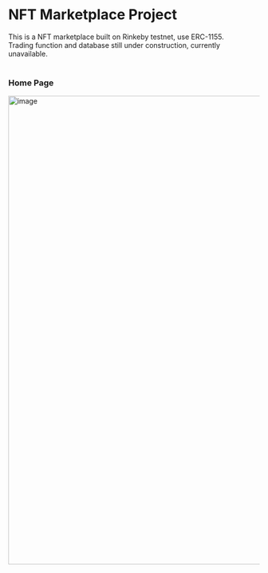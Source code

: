 # NFT Marketplace Project
This is a NFT marketplace built on Rinkeby testnet, use ERC-1155.
<br>
Trading function and database still under construction, currently unavailable.
<br><br>
### Home Page
<img width="941" alt="image" src="https://user-images.githubusercontent.com/45808441/167261719-c1cbd2a7-6aca-4c1e-9d0d-d56dee924bd0.png">


